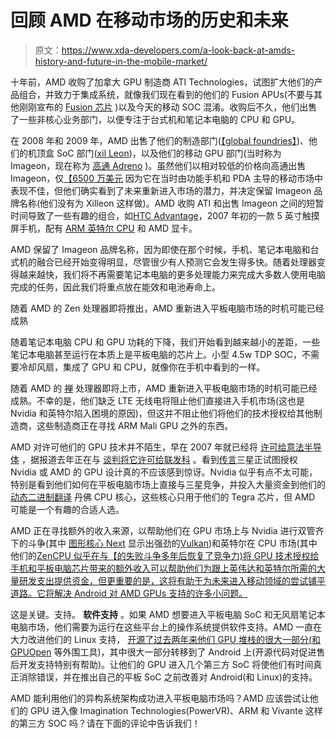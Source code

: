 # 回顾 AMD 在移动市场的历史和未来

> 原文：<https://www.xda-developers.com/a-look-back-at-amds-history-and-future-in-the-mobile-market/>

十年前，AMD 收购了加拿大 GPU 制造商 ATI Technologies，试图扩大他们的产品组合，并致力于集成系统，就像我们现在看到的他们的 Fusion APUs(不要与其他刚刚宣布的 [Fusion 芯片](http://www.xda-developers.com/a-widening-gap-the-a10-fusion-puts-a-chokehold-on-qualcomms-prospects/) )以及今天的移动 SOC 混淆。收购后不久，他们出售了一些非核心业务部门，以便专注于台式机和笔记本电脑的 CPU 和 GPU。

在 2008 年和 2009 年，AMD 出售了他们的制造部门([【global foundries】](https://en.wikipedia.org/wiki/GlobalFoundries))、他们的机顶盒 SoC 部门([xil Leon](https://en.wikipedia.org/wiki/Xilleon))，以及他们的移动 GPU 部门(当时称为 Imageon，现在称为 [高通 Adreno](https://en.wikipedia.org/wiki/Adreno) )。虽然他们以相对较低的价格向高通出售 Imageon，仅[【6500 万美元](http://www.eweek.com/c/a/Mobile-and-Wireless/AMD-Sells-Handset-Division-to-Qualcomm-for-65-Million) 因为它在当时由功能手机和 PDA 主导的移动市场中表现不佳，但他们确实看到了未来重新进入市场的潜力，并决定保留 Imageon 品牌名称(他们没有为 Xilleon 这样做)。AMD 收购 ATI 和出售 Imageon 之间的短暂时间导致了一些有趣的组合，如[HTC Advantage](http://forum.xda-developers.com/htc-advantage)，2007 年初的一款 5 英寸触摸屏手机，配有 [ARM 英特尔 CPU](https://en.wikipedia.org/wiki/XScale) 和 AMD 显卡。

AMD 保留了 Imageon 品牌名称，因为即使在那个时候，手机、笔记本电脑和台式机的融合已经开始变得明显，尽管很少有人预测它会发生得多快。随着处理器变得越来越快，我们将不再需要笔记本电脑的更多处理能力来完成大多数人使用电脑完成的任务，因此我们将重点放在能效和电池寿命上。

随着 AMD 的 Zen 处理器即将推出，AMD 重新进入平板电脑市场的时机可能已经成熟

随着笔记本电脑 CPU 和 GPU 功耗的下降，我们开始看到越来越小的差距，一些笔记本电脑甚至运行在本质上是平板电脑的芯片上。小型 4.5w TDP SOC，不需要冷却风扇，集成了 GPU 和 CPU，就像你在手机中看到的一样。

随着 AMD 的 [禅](https://en.wikipedia.org/wiki/Zen_(microarchitecture)) 处理器即将上市，AMD 重新进入平板电脑市场的时机可能已经成熟。不幸的是，他们缺乏 LTE 无线电将阻止他们直接进入手机市场(这也是 Nvidia 和英特尔陷入困境的原因)，但这并不阻止他们将他们的技术授权给其他制造商，这些制造商正在寻找 ARM Mali GPU 之外的东西。



AMD 对许可他们的 GPU 技术并不陌生，早在 2007 年就已经将 [许可给意法半导体](http://www.theregister.co.uk/2007/02/13/amd_licenses_phone_gpu_tech/) ，据报道去年正在与 [谈判将它许可给联发科](http://www.fudzilla.com/news/graphics/37209-mediatek-to-license-amd-graphics) 。看到[传言](http://www.xda-developers.com/xda-external-link/samsung-allegedly-attempting-to-license-nvidia-and-amd-gpu-technology/)三星正试图授权 Nvidia 或 AMD 的 GPU 设计真的不应该感到惊讶。Nvidia 似乎有点不太可能，特别是看到他们如何在平板电脑市场上直接与三星竞争，并投入大量资金到他们的 [动态二进制翻译](http://www.xda-developers.com/geekbench-ceo-fireside-chat-pt-2-oems-cheating-benchmarks-custom-cores-honest-manufacturers/) 丹佛 CPU 核心，这些核心只用于他们的 Tegra 芯片，但 AMD 可能是一个有趣的合适人选。

AMD 正在寻找额外的收入来源，以帮助他们在 GPU 市场上与 Nvidia 进行双管齐下的斗争(其中 [图形核心 Next](https://en.wikipedia.org/wiki/Graphics_Core_Next) 显示出强劲的[Vulkan](http://www.xda-developers.com/vulkan-api-means-more-control-but-not-outright-replacement-of-opengl/))和英特尔在 CPU 市场(其中他们的[ZenCPU 似乎在与【的失败斗争多年后恢复了竞争力)将 GPU 技术授权给手机和平板电脑芯片带来的额外收入可以帮助他们为跟上英伟达和英特尔所需的大量研发支出提供资金，但更重要的是，这将有助于为未来进入移动领域的尝试铺平道路。它将解决 Android 对 AMD GPUs 支持的许多小问题。](http://www.xda-developers.com/geekbench-ceo-fireside-chat-pt-2-oems-cheating-benchmarks-custom-cores-honest-manufacturers/)

这是关键。支持。 **软件支持** 。如果 AMD 想要进入平板电脑 SoC 和无风扇笔记本电脑市场，他们需要为运行在这些平台上的操作系统提供软件支持。AMD 一直在大力改进他们的 Linux 支持， [开源了过去两年来他们 GPU 堆栈的很大一部分(](https://lists.freedesktop.org/archives/dri-devel/2015-April/081501.html)[和 GPUOpen](http://www.xda-developers.com/robert-hallock-gpuopen-is-amds-long-term-open-source-strategy/) 等外围工具)，其中很大一部分转移到了 Android 上(开源代码对促进售后开发支持特别有帮助)。让他们的 GPU 进入几个第三方 SoC 将使他们有时间真正消除错误，并在推出自己的平板 SoC 之前改善对 Android(和 Linux)的支持。

AMD 能利用他们的异构系统架构成功进入平板电脑市场吗？AMD 应该尝试让他们的 GPU 进入像 Imagination Technologies(PowerVR)、ARM 和 Vivante 这样的第三方 SOC 吗？请在下面的评论中告诉我们！